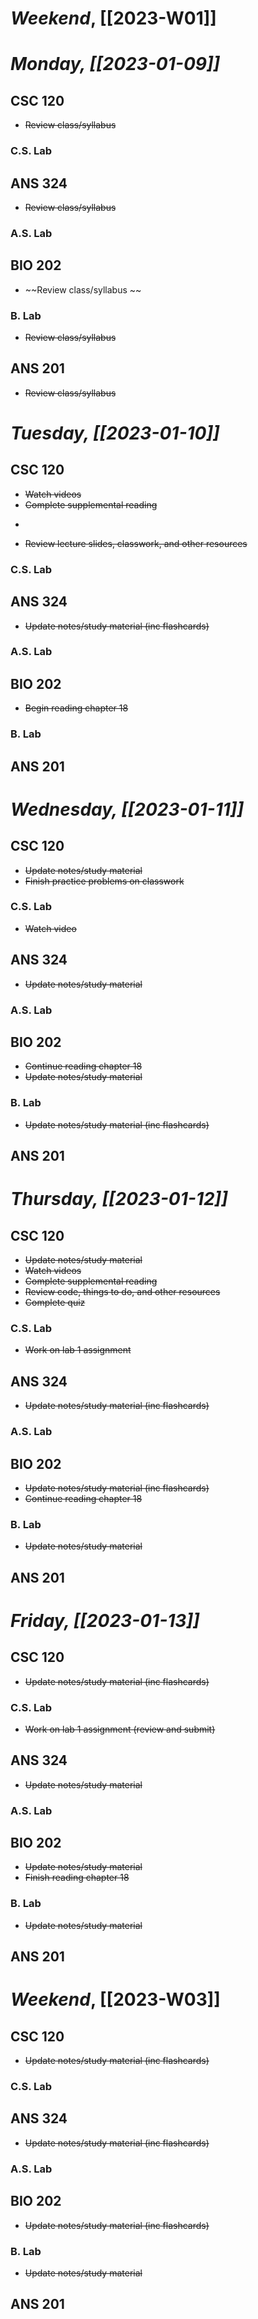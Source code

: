 # *Weekend*, [[2023-W01]] 
# *Monday, [[2023-01-09]]* 
## CSC 120
- ~~Review class/syllabus~~
### C.S. Lab

## ANS 324
- ~~Review class/syllabus~~
### A.S. Lab

## BIO 202
- ~~Review class/syllabus ~~
### B. Lab
- ~~Review class/syllabus~~
## ANS 201
- ~~Review class/syllabus~~
# *Tuesday, [[2023-01-10]]*
## CSC 120
- ~~Watch videos~~
- ~~Complete supplemental reading~~
- ~~~~Complete quiz~~
- ~~Review lecture slides, classwork, and other resources~~
### C.S. Lab

## ANS 324
- ~~Update notes/study material (inc flashcards)~~
### A.S. Lab

## BIO 202
- ~~Begin reading chapter 18~~
### B. Lab

## ANS 201

# *Wednesday, [[2023-01-11]]*
## CSC 120
- ~~Update notes/study material~~
- ~~Finish practice problems on classwork~~
### C.S. Lab
- ~~Watch video~~
## ANS 324
- ~~Update notes/study material~~
### A.S. Lab

## BIO 202
- ~~Continue reading chapter 18~~
- ~~Update notes/study material~~
### B. Lab
- ~~Update notes/study material (inc flashcards)~~
## ANS 201

# *Thursday, [[2023-01-12]]*
## CSC 120
- ~~Update notes/study material~~
- ~~Watch videos~~
- ~~Complete supplemental reading~~
- ~~Review code, things to do, and other resources~~
- ~~Complete quiz~~
### C.S. Lab
- ~~Work on lab 1 assignment~~
## ANS 324
- ~~Update notes/study material (inc flashcards)~~
### A.S. Lab

## BIO 202
- ~~Update notes/study material (inc flashcards)~~
- ~~Continue reading chapter 18~~
### B. Lab
- ~~Update notes/study material~~
## ANS 201

# *Friday, [[2023-01-13]]*
## CSC 120
- ~~Update notes/study material (inc flashcards)~~
### C.S. Lab
- ~~Work on lab 1 assignment (review and submit)~~
## ANS 324
- ~~Update notes/study material~~
### A.S. Lab

## BIO 202
- ~~Update notes/study material~~
- ~~Finish reading chapter 18~~
### B. Lab
- ~~Update notes/study material~~
## ANS 201

# *Weekend*, [[2023-W03]]
## CSC 120
- ~~Update notes/study material (inc flashcards)~~
### C.S. Lab

## ANS 324
- ~~Update notes/study material (inc flashcards)~~
### A.S. Lab

## BIO 202
- ~~Update notes/study material (inc flashcards)~~
### B. Lab
- ~~Update notes/study material~~
## ANS 201

